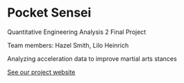 # Pocket Sensei
Quantitative Engineering Analysis 2 Final Project

Team members: Hazel Smith, Lilo Heinrich

Analyzing acceleration data to improve martial arts stances

[See our project website](https://sites.google.com/view/pocketsensei/home)

